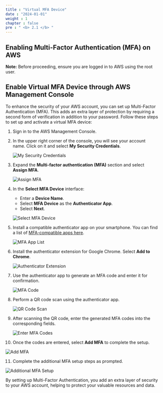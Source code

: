 ```yaml
---
title : "Virtual MFA Device"
date : "2024-01-01"
weight : 1 
chapter : false
pre : " <b> 2.1 </b> "
---
```


## Enabling Multi-Factor Authentication (MFA) on AWS

**Note:** Before proceeding, ensure you are logged in to AWS using the root user.

## Enable Virtual MFA Device through AWS Management Console

To enhance the security of your AWS account, you can set up Multi-Factor Authentication (MFA). This adds an extra layer of protection by requiring a second form of verification in addition to your password. Follow these steps to set up and activate a virtual MFA device:

1. Sign in to the AWS Management Console.

2. In the upper right corner of the console, you will see your account name. Click on it and select **My Security Credentials**.

   ![My Security Credentials](/images/2/0001.png?featherlight=false&width=90pc)

3. Expand the **Multi-factor authentication (MFA)** section and select **Assign MFA**.

   ![Assign MFA](/images/2/0002.png?featherlight=false&width=90pc)

4. In the **Select MFA Device** interface:

   - Enter a **Device Name**.
   - Select **MFA Device** as the **Authenticator App**.
   - Select **Next**.

   ![Select MFA Device](/images/2/0003.png?featherlight=false&width=90pc)

5. Install a compatible authenticator app on your smartphone. You can find a list of [MFA-compatible apps here](https://aws.amazon.com/iam/features/mfa/?audit=2019q1).

   ![MFA App List](/images/2/0004.png?featherlight=false&width=90pc)

6. Install the authenticator extension for Google Chrome. Select **Add to Chrome**.

   ![Authenticator Extension](/images/2/0005.png?featherlight=false&width=90pc)

7. Use the authenticator app to generate an MFA code and enter it for confirmation.

   ![MFA Code](/images/2/0006.png?featherlight=false&width=90pc)

8. Perform a QR code scan using the authenticator app.

   ![QR Code Scan](/images/2/0007.png?featherlight=false&width=90pc)

9. After scanning the QR code, enter the generated MFA codes into the corresponding fields.

   ![Enter MFA Codes](/images/2/0008.png?featherlight=false&width=90pc)

10. Once the codes are entered, select **Add MFA** to complete the setup.

   ![Add MFA](/images/2/0009.png?featherlight=false&width=90pc)

11. Complete the additional MFA setup steps as prompted.

   ![Additional MFA Setup](/images/2/00010.png?featherlight=false&width=90pc)

By setting up Multi-Factor Authentication, you add an extra layer of security to your AWS account, helping to protect your valuable resources and data.
